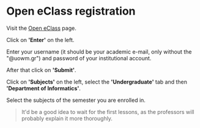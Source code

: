 # Open eClass registration

Visit the [Open eClass](https://eclass.uowm.gr/index.php?localize=en) page.

Click on **'Enter'** on the left.

Enter your username (it should be your academic e-mail, only without the "@uowm.gr") and password of your institutional account.

After that click on **'Submit'**.

Click on **'Subjects'** on the left, select the **'Undergraduate'** tab and then **'Department of Informatics'**.

Select the subjects of the semester you are enrolled in.

> It'd be a good idea to wait for the first lessons, as the professors will probably explain it more thoroughly.
